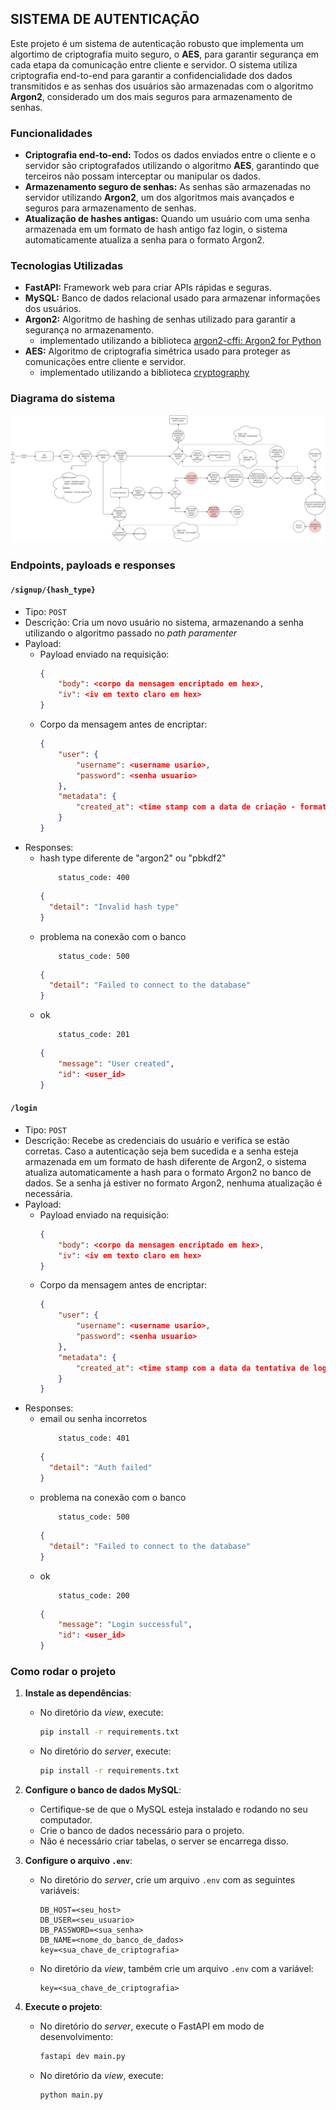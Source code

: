 ## SISTEMA DE AUTENTICAÇÃO

Este projeto é um sistema de autenticação robusto que implementa um algortimo de criptografia muito seguro, o **AES**, para garantir segurança em cada etapa da comunicação entre cliente e servidor.
O sistema utiliza criptografia end-to-end para garantir a confidencialidade dos dados transmitidos e as senhas dos usuários são armazenadas com o algoritmo **Argon2**, considerado um dos mais seguros para armazenamento de senhas.

### Funcionalidades

- **Criptografia end-to-end:** Todos os dados enviados entre o cliente e o servidor são criptografados utilizando o algoritmo **AES**, garantindo que terceiros não possam interceptar ou manipular os dados.
- **Armazenamento seguro de senhas:** As senhas são armazenadas no servidor utilizando **Argon2**, um dos algoritmos mais avançados e seguros para armazenamento de senhas.
- **Atualização de hashes antigas:** Quando um usuário com uma senha armazenada em um formato de hash antigo faz login, o sistema automaticamente atualiza a senha para o formato Argon2.

### Tecnologias Utilizadas

- **FastAPI:** Framework web para criar APIs rápidas e seguras.
- **MySQL:** Banco de dados relacional usado para armazenar informações dos usuários.
- **Argon2:** Algoritmo de hashing de senhas utilizado para garantir a segurança no armazenamento.
  - implementado utilizando a biblioteca [argon2-cffi: Argon2 for Python](https://pypi.org/project/argon2-cffi/)
- **AES:** Algoritmo de criptografia simétrica usado para proteger as comunicações entre cliente e servidor.
  - implementado utilizando a biblioteca [cryptography](https://pypi.org/project/cryptography/)

### Diagrama do sistema

![diagram do sistema](/assets/diagrama-sistema-argon2.jpg)

### Endpoints, payloads e responses

#### `/signup/{hash_type}`

- Tipo: `POST`
- Descrição: Cria um novo usuário no sistema, armazenando a senha utilizando o algoritmo passado no _path paramenter_
- Payload:
  - Payload enviado na requisição:
    ```json
    {
        "body": <corpo da mensagem encriptado em hex>,
        "iv": <iv em texto claro em hex>
    }
    ```
  - Corpo da mensagem antes de encriptar:
    ```json
    {
        "user": {
            "username": <username usario>,
            "password": <senha usuario>
        },
        "metadata": {
            "created_at": <time stamp com a data de criação - formato 'YYYY-MM-DD HH:MM:SS'>
        }
    }
    ```
- Responses:
  - hash type diferente de "argon2" ou "pbkdf2"
    ```
        status_code: 400
    ```
    ```json
    {
      "detail": "Invalid hash type"
    }
    ```
  - problema na conexão com o banco
    ```
        status_code: 500
    ```
    ```json
    {
      "detail": "Failed to connect to the database"
    }
    ```
  - ok
    ```
        status_code: 201
    ```
    ```json
    {
        "message": "User created",
        "id": <user_id>
    }
    ```

#### `/login`

- Tipo: `POST`
- Descrição: Recebe as credenciais do usuário e verifica se estão corretas. Caso a autenticação seja bem sucedida e a senha esteja armazenada em um formato de hash diferente de Argon2, o sistema atualiza automaticamente a hash para o formato Argon2 no banco de dados. Se a senha já estiver no formato Argon2, nenhuma atualização é necessária.
- Payload:
  - Payload enviado na requisição:
    ```json
    {
        "body": <corpo da mensagem encriptado em hex>,
        "iv": <iv em texto claro em hex>
    }
    ```
  - Corpo da mensagem antes de encriptar:
    ```json
    {
        "user": {
            "username": <username usario>,
            "password": <senha usuario>
        },
        "metadata": {
            "created_at": <time stamp com a data da tentativa de login - formato 'YYYY-MM-DD HH:MM:SS'>
        }
    }
    ```
- Responses:
  - email ou senha incorretos
    ```
        status_code: 401
    ```
    ```json
    {
      "detail": "Auth failed"
    }
    ```
  - problema na conexão com o banco
    ```
        status_code: 500
    ```
    ```json
    {
      "detail": "Failed to connect to the database"
    }
    ```
  - ok
    ```
        status_code: 200
    ```
    ```json
    {
        "message": "Login successful",
        "id": <user_id>
    }
    ```

### Como rodar o projeto

1. **Instale as dependências**:

   - No diretório da _view_, execute:
     ```bash
     pip install -r requirements.txt
     ```
   - No diretório do _server_, execute:
     ```bash
     pip install -r requirements.txt
     ```

2. **Configure o banco de dados MySQL**:

   - Certifique-se de que o MySQL esteja instalado e rodando no seu computador.
   - Crie o banco de dados necessário para o projeto.
    - Não é necessário criar tabelas, o server se encarrega disso.

3. **Configure o arquivo `.env`**:

   - No diretório do _server_, crie um arquivo `.env` com as seguintes variáveis:
     ```
     DB_HOST=<seu_host>
     DB_USER=<seu_usuario>
     DB_PASSWORD=<sua_senha>
     DB_NAME=<nome_do_banco_de_dados>
     key=<sua_chave_de_criptografia>
     ```
   - No diretório da _view_, também crie um arquivo `.env` com a variável:
     ```
     key=<sua_chave_de_criptografia>
     ```

4. **Execute o projeto**:
   - No diretório do _server_, execute o FastAPI em modo de desenvolvimento:
     ```bash
     fastapi dev main.py
     ```
     
   - No diretório da _view_, execute:
     ```bash
     python main.py
     ```
